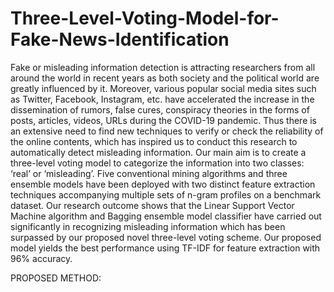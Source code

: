 # Three-Level-Voting-Model-for-Fake-News-Identification
Fake or misleading information detection is attracting researchers from all around the world in recent years as both society and
the political world are greatly influenced by it. Moreover, various popular social media sites such as Twitter, Facebook, Instagram, etc. have
accelerated the increase in the dissemination of rumors, false cures, conspiracy theories in the forms of posts, articles, videos, URLs during the
COVID-19 pandemic. Thus there is an extensive need to find new techniques to verify or check the reliability of the online contents, which has
inspired us to conduct this research to automatically detect misleading
information. Our main aim is to create a three-level voting model to
categorize the information into two classes: ‘real’ or ‘misleading’. Five
conventional mining algorithms and three ensemble models have been
deployed with two distinct feature extraction techniques accompanying
multiple sets of n-gram profiles on a benchmark dataset. Our research
outcome shows that the Linear Support Vector Machine algorithm and
Bagging ensemble model classifier have carried out significantly in
recognizing misleading information which has been surpassed by our proposed novel three-level voting scheme. Our proposed model yields the
best performance using TF-IDF for feature extraction with 96% accuracy.

PROPOSED METHOD:





